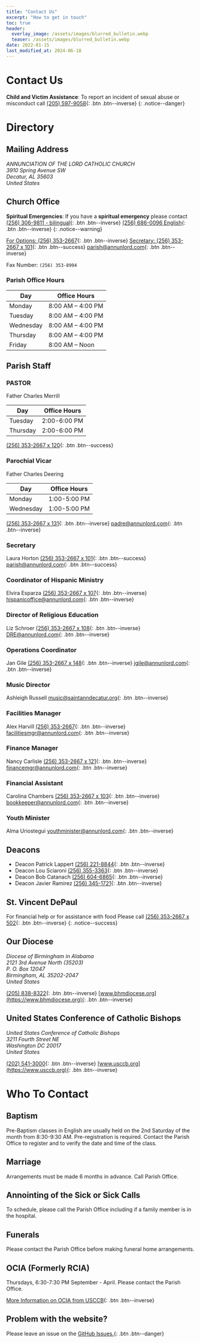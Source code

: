 ```yaml
---
title: "Contact Us"
excerpt: "How to get in touch"
toc: true
header:
  overlay_image: /assets/images/blurred_bulletin.webp
  teaser: /assets/images/blurred_bulletin.webp
date: 2022-01-15
last_modified_at: 2024-06-18
---
```


# Contact Us

**Child and Victim Assistance**:
To report an incident of sexual abuse or misconduct call
[(205) 597-9058](tel:+1-205-597-9058){: .btn .btn--inverse}
{: .notice--danger}

# Directory

## Mailing Address

<address>
 ANNUNCIATION OF THE LORD CATHOLIC CHURCH<br/> 3910 Spring Avenue SW<br/> Decatur, AL 35603<br/> United States
</address>

## Church Office

**Spiritual Emergencies**:
If you have a **spiritual emergency** please contact
[(256) 306-9811 - bilingual](tel:+1-256-306-9811){: .btn .btn--inverse}
[(256) 686-0096 English](tel:+1-256-686-0096){: .btn .btn--inverse}
{: .notice--warning}

[For Options: (256) 353-2667](tel:+1-256-353-2667){: .btn .btn--inverse}
[Secretary: (256) 353-2667 x 101](tel:+1-256-353-2667,,101){: .btn .btn--success}
[parish@annunlord.com](mailto:parish@annunlord.com){: .btn .btn--inverse}

Fax Number: `(256) 353-8994`

### Parish Office Hours

| Day       | Office Hours      |
| --------- | ----------------- |
| Monday    | 8:00 AM – 4:00 PM |
| Tuesday   | 8:00 AM – 4:00 PM |
| Wednesday | 8:00 AM – 4:00 PM |
| Thursday  | 8:00 AM – 4:00 PM |
| Friday    | 8:00 AM – Noon    |

## Parish Staff

### PASTOR

Father Charles Merrill

| Day      | Office Hours |
| -------- | ------------ |
| Tuesday  | 2:00-6:00 PM |
| Thursday | 2:00-6:00 PM |

[(256) 353-2667 x 120](tel:+1-256-353-2667,,120){: .btn .btn--success}

### Parochial Vicar

Father Charles Deering

| Day       | Office Hours |
| --------- | ------------ |
| Monday    | 1:00-5:00 PM |
| Wednesday | 1:00-5:00 PM |

[(256) 353-2667 x 131](tel:+1-256-353-2667,,131){: .btn .btn--inverse}
[padre@annunlord.com](mailto:padre@annunlord.com){: .btn .btn--inverse}

### Secretary

Laura Horton
[(256) 353-2667 x 101](tel:+1-256-353-2667,,101){: .btn .btn--success}
[parish@annunlord.com](mailto:parish@annunlord.com){: .btn .btn--success}

### Coordinator of Hispanic Ministry

Elvira Esparza
[(256) 353-2667 x 107](tel:+1-256-353-2667,,107){: .btn .btn--inverse}
[hispanicoffice@annunlord.com](mailto:hispanicoffice@annunlord.com){: .btn .btn--inverse}

### Director of Religious Education

Liz Schroer
[(256) 353-2667 x 108](tel:+1-256-353-2667,,108){: .btn .btn--inverse}
[DRE@annunlord.com](mailto:DRE@annunlord.com){: .btn .btn--inverse}

### Operations Coordinator

Jan Gile
[(256) 353-2667 x 148](tel:+1-256-353-2667,,148){: .btn .btn--inverse}
[jgile@annunlord.com](mailto:jgile@annunlord.com){: .btn .btn--inverse}

### Music Director

Ashleigh Russell
[music@saintanndecatur.org](mailto:music@saintanndecatur.org){: .btn .btn--inverse}

### Facilities Manager

Alex Harvill
[(256) 353-2667](tel:+1-256-353-2667){: .btn .btn--inverse}
[facilitiesmgr@annunlord.com](mailto:facilitiesmgr@annunlord.com){: .btn .btn--inverse}

### Finance Manager

Nancy Carlisle
[(256) 353-2667 x 121](tel:+1-256-353-2667,,121){: .btn .btn--inverse}
[financemgr@annunlord.com](mailto:financemgr@annunlord.com){: .btn .btn--inverse}

### Financial Assistant

Carolina Chambers
[(256) 353-2667 x 103](tel:+1-256-353-2667,,103){: .btn .btn--inverse}
[bookkeeper@annunlord.com](mailto:bookkeeper@annunlord.com){: .btn .btn--inverse}

### Youth Minister

Alma Uriostegui
[youthminister@annunlord.com](mailto:youthminister@annunlord.com){: .btn .btn--inverse}

## Deacons

- Deacon Patrick Lappert [(256) 221-8844](tel:+1-256-221-8844){: .btn .btn--inverse}
- Deacon Lou Sciaroni [(256) 355-3363](tel:+1-256-355-3363){: .btn .btn--inverse}
- Deacon Bob Catanach [(256) 604-6865](tel:+1-256-604-6865){: .btn .btn--inverse}
- Deacon Javier Ramirez [(256) 345-1721](tel:+1-256-345-1721){: .btn .btn--inverse}

## St. Vincent DePaul

For financial help or for assistance with food Please call
[(256) 353-2667 x 502](tel:+1-256-353-2667,,502){: .btn .btn--inverse}
{: .notice--success}

## Our Diocese

<address>
Diocese of Birmingham in Alabama<br/>
2121 3rd Avenue North (35203)<br/>
P. O. Box 12047<br/>
Birmingham, AL 35202-2047<br/>
United States
</address>

[(205) 838-8322](tel:+1-205-838-8322){: .btn .btn--inverse}
[www.bhmdiocese.org](https://www.bhmdiocese.org){: .btn .btn--inverse}

## United States Conference of Catholic Bishops

<address>
United States Conference of Catholic Bishops<br/>
3211 Fourth Street NE<br/>
Washington DC 20017<br/>
United States
</address>

[(202) 541-3000](tel:+1-202-541-3000){: .btn .btn--inverse}
[www.usccb.org](https://www.usccb.org){: .btn .btn--inverse}

# Who To Contact

## Baptism

Pre-Baptism classes in English are usually held on the 2nd Saturday of the month from 8:30-9:30 AM. Pre-registration is required. Contact the Parish Office to register and to verify the date and time of the class.

## Marriage

Arrangements must be made 6 months in advance.
Call Parish Office.

## Annointing of the Sick or Sick Calls

To schedule, please call the Parish Office including
if a family member is in the hospital.

## Funerals

Please contact the Parish Office before making
funeral home arrangements.

## OCIA (Formerly RCIA)

Thursdays, 6:30-7:30 PM September - April.
Please contact the Parish Office.

[More Information on OCIA from USCCB](https://www.usccb.org/beliefs-and-teachings/who-we-teach/christian-initiation-of-adults){: .btn .btn--inverse}

## Problem with the website?

Please leave an issue on the [GitHub Issues.](https://github.com/annunlord/annunlord.github.io/issues){: .btn .btn--danger}

